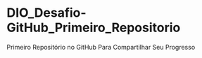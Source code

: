 # DIO_Desafio-GitHub_Primeiro_Repositorio
Primeiro Repositório no GitHub Para Compartilhar Seu Progresso
